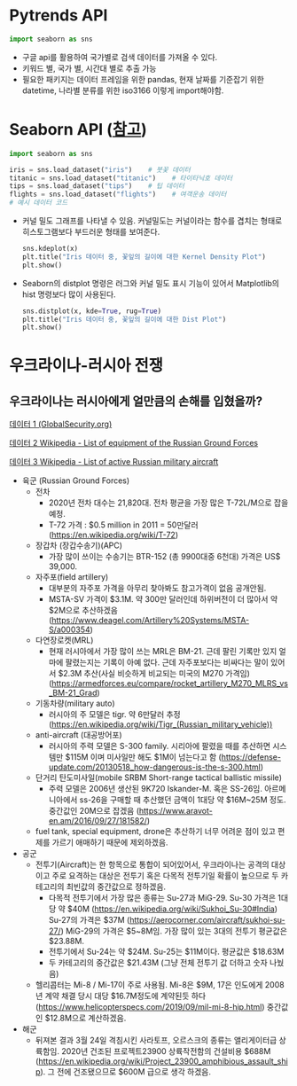 # Pytrends API
``` python 
import seaborn as sns 
```
- 구글 api를 활용하여 국가별로 검색 데이터를 가져올 수 있다.
- 키워드 별, 국가 별, 시간대 별로 추출 가능
- 필요한 패키지는 데이터 프레임을 위한 pandas, 현재 날짜를 기준잡기 위한 datetime, 나라별 분류를 위한 iso3166 이렇게 import해야함.


# Seaborn API ([참고](https://datascienceschool.net/01%20python/05.04%20%EC%8B%9C%EB%B3%B8%EC%9D%84%20%EC%82%AC%EC%9A%A9%ED%95%9C%20%EB%8D%B0%EC%9D%B4%ED%84%B0%20%EB%B6%84%ED%8F%AC%20%EC%8B%9C%EA%B0%81%ED%99%94.html))
``` python 
import seaborn as sns 
```

``` python 
iris = sns.load_dataset("iris")    # 붓꽃 데이터
titanic = sns.load_dataset("titanic")    # 타이타닉호 데이터
tips = sns.load_dataset("tips")    # 팁 데이터
flights = sns.load_dataset("flights")    # 여객운송 데이터
# 예시 데이터 코드
```
- 커널 밀도 그래프를 나타낼 수 있음. 커널밀도는 커널이라는 함수를 겹치는 형태로 히스토그램보다 부드러운 형태를 보여준다.

    ``` python 
    sns.kdeplot(x)
    plt.title("Iris 데이터 중, 꽃잎의 길이에 대한 Kernel Density Plot")
    plt.show()
    ```

- Seaborn의 distplot 명령은 러그와 커널 밀도 표시 기능이 있어서 Matplotlib의 hist 명령보다 많이 사용된다.

    ``` python 
    sns.distplot(x, kde=True, rug=True)
    plt.title("Iris 데이터 중, 꽃잎의 길이에 대한 Dist Plot")
    plt.show()
    ```

# 우크라이나-러시아 전쟁
## 우크라이나는 러시아에게 얼만큼의 손해를 입혔을까?
[데이터 1 (GlobalSecurity.org)](https://www.globalsecurity.org/military/world/russia/army-equipment.htm)

[데이터 2 Wikipedia - List of equipment of the Russian Ground Forces](https://en.wikipedia.org/wiki/List_of_equipment_of_the_Russian_Ground_Forces)

[데이터 3 Wikipedia - List of active Russian military aircraft](https://en.wikipedia.org/wiki/List_of_active_Russian_military_aircraft) 
- 육군 (Russian Ground Forces)
    - 전차
        - 2020년 전차 대수는 21,820대. 전차 평균을 가장 많은 T-72L/M으로 잡을 예정.
        - T-72 가격 : $0.5 million in 2011 = 50만달러 (https://en.wikipedia.org/wiki/T-72)
    - 장갑차 (장갑수송기)(APC)
        - 가장 많이 쓰이는 수송기는 BTR-152 (총 9900대중 6천대) 가격은 	US$ 39,000.
    - 자주포(field artillery)
        - 대부분의 자주포 가격을 아무리 찾아봐도 참고가격이 없음 공개안됨.
        - MSTA-SV 가격이 $3.1M. 약 300만 달러인데 하위버전이 더 많아서 약 $2M으로 추산하겠음 (https://www.deagel.com/Artillery%20Systems/MSTA-S/a000354)
    - 다연장로켓(MRL)
        - 현재 러시아에서 가장 많이 쓰는 MRL은 BM-21. 근데 팔린 기록만 있지 얼마에 팔렸는지는 기록이 아예 없다. 근데 자주포보다는 비싸다는 말이 있어서 $2.3M 추산(사실 비슷하게 비교되는 미국의 M270 가격임) (https://armedforces.eu/compare/rocket_artillery_M270_MLRS_vs_BM-21_Grad)
    - 기동차량(military auto)
        - 러시아의 주 모델은 tigr. 약 6만달러 추정 (https://en.wikipedia.org/wiki/Tigr_(Russian_military_vehicle))
    - anti-aircraft (대공방어포)
        - 러시아의 주력 모델은 S-300 family. 시리아에 팔렸을 때를 추산하면 시스템만 $115M 이며 미사일만 해도 $1M이 넘는다고 함 (https://defense-update.com/20130518_how-dangerous-is-the-s-300.html)
    - 단거리 탄도미사일(mobile SRBM Short-range tactical ballistic missile)
        - 주력 모델은 2006년 생산된 9K720 Iskander-M. 혹은 SS-26임. 아르메니아에서 ss-26을 구매할 때 추산했던 금액이 1대당 약 $16M~25M 정도. 중간값인 20M으로 잡겠음 (https://www.aravot-en.am/2016/09/27/181582/)
    - fuel tank, special equipment, drone은 추산하기 너무 어려운 점이 있고 편제를 가르기 애매하기 때문에 제외하겠음.
- 공군
    - 전투기(Aircraft)는 한 항목으로 통합이 되어있어서, 우크라이나는 공격의 대상이고 주로 요격하는 대상은 전투기 혹은 다목적 전투기일 확률이 높으므로 두 카테고리의 최빈값의 중간값으로 정하겠음.
        - 다목적 전투기에서 가장 많은 종류는 Su-27과 MiG-29. Su-30 가격은 1대당 약 $40M (https://en.wikipedia.org/wiki/Sukhoi_Su-30#India) Su-27의 가격은 $37M (https://aerocorner.com/aircraft/sukhoi-su-27/) MiG-29의 가격은 $5~8M임. 가장 많이 있는 3대의 전투기 평균값은 $23.88M.
        - 전투기에서 Su-24는 약 $24M. Su-25는 $11M이다. 평균값은 $18.63M
        - 두 카테고리의 중간값은 $21.43M (그냥 전체 전투기 값 더하고 숫자 나눴음)
    - 헬리콥터는 Mi-8 / Mi-17이 주로 사용됨. Mi-8은 $9M, 17은 인도에게 2008년 계약 채결 당시 대당 $16.7M정도에 계약된듯 하다 (https://www.helicopterspecs.com/2019/09/mil-mi-8-hip.html) 중간값인 $12.8M으로 계산하겠음.
- 해군
    - 뒤져본 결과 3월 24일 격침시킨 사라토프, 오르스크의 종류는 앨리게이터급 상륙함임. 2020년 건조된 프로젝트23900 상륙작전함의 건설비용 $688M (https://en.wikipedia.org/wiki/Project_23900_amphibious_assault_ship). 그 전에 건조됐으므로 $600M 급으로 생각 하겠음.